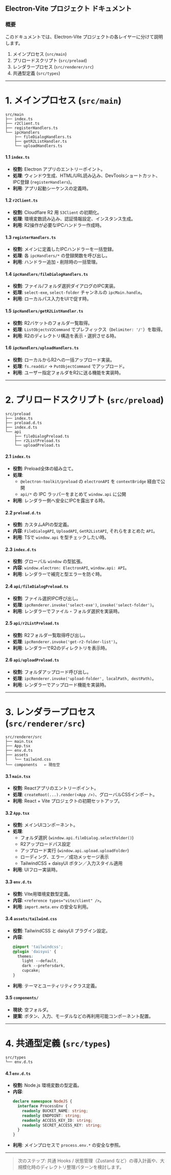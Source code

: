 ## Electron-Vite プロジェクト ドキュメント

### 概要

このドキュメントでは、Electron-Vite プロジェクトの各レイヤーに分けて説明します。

1. メインプロセス (`src/main`)
2. プリロードスクリプト (`src/preload`)
3. レンダラープロセス (`src/renderer/src`)
4. 共通型定義 (`src/types`)

---

# 1. メインプロセス (`src/main`)

```
src/main
├── index.ts
├── r2Client.ts
├── registerHandlers.ts
└── ipcHandlers
    ├── fileDialogHandlers.ts
    ├── getR2ListHandler.ts
    └── uploadHandlers.ts
```

#### 1.1 `index.ts`

- **役割**: Electron アプリのエントリーポイント。
- **処理**: ウィンドウ生成、HTML/URL読み込み、DevToolsショートカット、IPC登録 (`registerHandlers`)。
- **利用**: アプリ起動シーケンスの定義時。

#### 1.2 `r2Client.ts`

- **役割**: Cloudflare R2 用 `S3Client` の初期化。
- **処理**: 環境変数読み込み、認証情報設定、インスタンス生成。
- **利用**: R2操作が必要なIPCハンドラー作成時。

#### 1.3 `registerHandlers.ts`

- **役割**: メインに定義したIPCハンドラーを一括登録。
- **処理**: 各 `ipcHandlers/*` の登録関数を呼び出し。
- **利用**: ハンドラー追加・削除時の一括管理。

#### 1.4 `ipcHandlers/fileDialogHandlers.ts`

- **役割**: ファイル/フォルダ選択ダイアログのIPC実装。
- **処理**: `select-exe`, `select-folder` チャンネルの `ipcMain.handle`。
- **利用**: ローカルパス入力をUIで促す時。

#### 1.5 `ipcHandlers/getR2ListHandler.ts`

- **役割**: R2バケットのフォルダ一覧取得。
- **処理**: `ListObjectsV2Command` でプレフィックス（`Delimiter: '/'`）を取得。
- **利用**: R2のディレクトリ構造を表示・選択させる時。

#### 1.6 `ipcHandlers/uploadHandlers.ts`

- **役割**: ローカルからR2への一括アップロード実装。
- **処理**: `fs.readdir` → `PutObjectCommand` でアップロード。
- **利用**: ユーザー指定フォルダをR2に送る機能を実装時。

---

# 2. プリロードスクリプト (`src/preload`)

```
src/preload
├── index.ts
├── preload.d.ts
├── index.d.ts
└── api
    ├── fileDialogPreload.ts
    ├── r2ListPreload.ts
    └── uploadPreload.ts
```

#### 2.1 `index.ts`

- **役割**: Preload全体の組み立て。
- **処理**:
  - `@electron-toolkit/preload` の `electronAPI` を `contextBridge` 経由で公開
  - `api/*` の IPC ラッパーをまとめて `window.api` に公開
- **利用**: レンダラー側へ安全にIPCを露出する時。

#### 2.2 `preload.d.ts`

- **役割**: カスタムAPIの型定義。
- **内容**: `FileDialogAPI`, `UploadAPI`, `GetR2ListAPI`, それらをまとめた `API`。
- **利用**: TSで `window.api` を型チェックしたい時。

#### 2.3 `index.d.ts`

- **役割**: グローバル `window` の型拡張。
- **内容**: `window.electron: ElectronAPI`, `window.api: API`。
- **利用**: レンダラーで補完と型エラーを防ぐ時。

#### 2.4 `api/fileDialogPreload.ts`

- **役割**: ファイル選択IPC呼び出し。
- **処理**: `ipcRenderer.invoke('select-exe')`, `invoke('select-folder')`。
- **利用**: レンダラーでファイル・フォルダ選択を実装時。

#### 2.5 `api/r2ListPreload.ts`

- **役割**: R2フォルダ一覧取得呼び出し。
- **処理**: `ipcRenderer.invoke('get-r2-folder-list')`。
- **利用**: レンダラーでR2のディレクトリを表示時。

#### 2.6 `api/uploadPreload.ts`

- **役割**: フォルダアップロード呼び出し。
- **処理**: `ipcRenderer.invoke('upload-folder', localPath, destPath)`。
- **利用**: レンダラーでアップロード機能を実装時。

---

# 3. レンダラープロセス (`src/renderer/src`)

```
src/renderer/src
├── main.tsx
├── App.tsx
├── env.d.ts
├── assets
│   └── tailwind.css
└── components   ← 現在空
```

#### 3.1 `main.tsx`

- **役割**: Reactアプリのエントリーポイント。
- **処理**: `createRoot(...).render(<App />)`、グローバルCSSインポート。
- **利用**: React + Vite プロジェクトの初期セットアップ。

#### 3.2 `App.tsx`

- **役割**: メインUIコンポーネント。
- **処理**:
  - フォルダ選択 (`window.api.fileDialog.selectFolder()`)
  - R2アップロードパス設定
  - アップロード実行 (`window.api.upload.uploadFolder`)
  - ローディング、エラー／成功メッセージ表示
  - TailwindCSS + daisyUI ボタン／入力スタイル適用
- **利用**: UIフロー実装時。

#### 3.3 `env.d.ts`

- **役割**: Vite用環境変数型定義。
- **内容**: `<reference types="vite/client" />`。
- **利用**: `import.meta.env` の安全な利用。

#### 3.4 `assets/tailwind.css`

- **役割**: TailwindCSS と daisyUI プラグイン設定。
- **内容**:
  ```css
  @import 'tailwindcss';
  @plugin 'daisyui' {
    themes:
      light --default,
      dark --prefersdark,
      cupcake;
  }
  ```
- **利用**: テーマとユーティリティクラス定義。

#### 3.5 `components/`

- **現状**: 空フォルダ。
- **提案**: ボタン、入力、モーダルなどの再利用可能コンポーネント配置。

---

# 4. 共通型定義 (`src/types`)

```
src/types
└── env.d.ts
```

#### 4.1 `env.d.ts`

- **役割**: Node.js 環境変数の型定義。
- **内容**:
  ```ts
  declare namespace NodeJS {
    interface ProcessEnv {
      readonly BUCKET_NAME: string;
      readonly ENDPOINT: string;
      readonly ACCESS_KEY_ID: string;
      readonly SECRET_ACCESS_KEY: string;
    }
  }
  ```
- **利用**: メインプロセスで `process.env.*` の安全な参照。

---

> 次のステップ: 共通 Hooks / 状態管理（Zustand など）の導入計画や、大規模化時のディレクトリ整理パターンを検討します。

